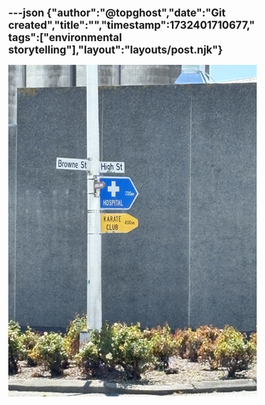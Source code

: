 ---json
{"author":"@topghost","date":"Git created","title":"","timestamp":1732401710677,"tags":["environmental storytelling"],"layout":"layouts/post.njk"}
---

![two signs attached to a light pole, one reads &#x201C;KARATE CLUB 400m&#x201D;, the other &#x201C;HOSPITAL 700m&#x201D;](/attachments/2024/11/23/IMG_2908.jpeg)
